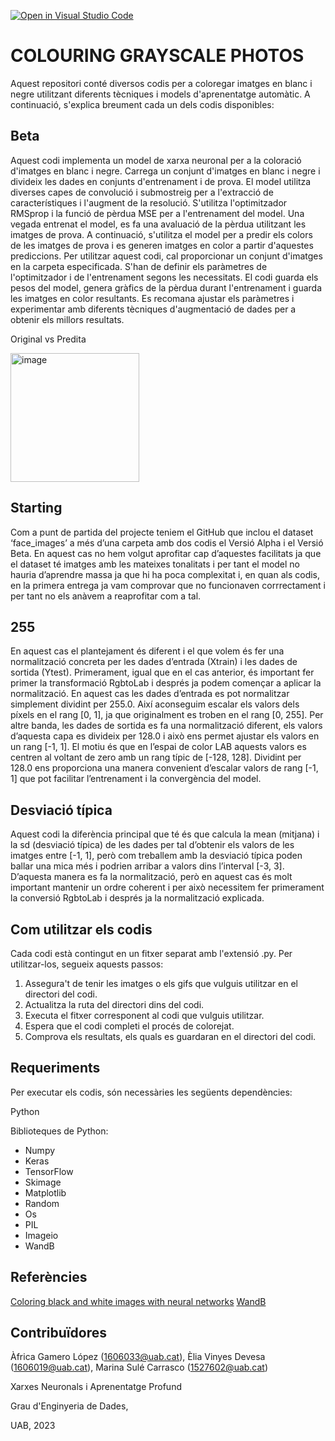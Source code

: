 [![Open in Visual Studio Code](https://classroom.github.com/assets/open-in-vscode-718a45dd9cf7e7f842a935f5ebbe5719a5e09af4491e668f4dbf3b35d5cca122.svg)](https://classroom.github.com/online_ide?assignment_repo_id=11122280&assignment_repo_type=AssignmentRepo)
# COLOURING GRAYSCALE PHOTOS
Aquest repositori conté diversos codis per a coloregar imatges en blanc i negre utilitzant diferents tècniques i models d'aprenentatge automàtic. A continuació, s'explica breument cada un dels codis disponibles:

## Beta
Aquest codi implementa un model de xarxa neuronal per a la coloració d'imatges en blanc i negre. Carrega un conjunt d'imatges en blanc i negre i divideix les dades en conjunts d'entrenament i de prova. El model utilitza diverses capes de convolució i submostreig per a l'extracció de característiques i l'augment de la resolució. S'utilitza l'optimitzador RMSprop i la funció de pèrdua MSE per a l'entrenament del model.
Una vegada entrenat el model, es fa una avaluació de la pèrdua utilitzant les imatges de prova. A continuació, s'utilitza el model per a predir els colors de les imatges de prova i es generen imatges en color a partir d'aquestes prediccions.
Per utilitzar aquest codi, cal proporcionar un conjunt d'imatges en la carpeta especificada. S'han de definir els paràmetres de l'optimitzador i de l'entrenament segons les necessitats. El codi guarda els pesos del model, genera gràfics de la pèrdua durant l'entrenament i guarda les imatges en color resultants.
Es recomana ajustar els paràmetres i experimentar amb diferents tècniques d'augmentació de dades per a obtenir els millors resultats.


Original      vs         Predita

<img width="206" alt="image" src="https://github.com/DCC-UAB/xnap-project-ed_group_05/assets/102381651/fdd11002-d278-44e3-b075-1cc26396a27a">

## Starting
Com a punt de partida del projecte teniem el GitHub que inclou el dataset ‘face_images’ a més d’una carpeta amb dos codis el Versió Alpha i el Versió Beta. En aquest cas no hem volgut aprofitar cap d’aquestes facilitats ja que el dataset té imatges amb les mateixes tonalitats i per tant el model no hauria d’aprendre massa ja que hi ha poca complexitat i, en quan als codis, en la primera entrega ja vam comprovar que no funcionaven corrrectament i per tant no els anàvem a reaprofitar com a tal.

## 255
En aquest cas el plantejament és diferent i el que volem és fer una normalització concreta per les dades d’entrada (Xtrain) i les dades de sortida (Ytest).
Primerament, igual que en el cas anterior, és important fer primer la transformació RgbtoLab i després ja podem començar a aplicar la normalització.
En aquest cas les dades d’entrada es pot normalitzar simplement dividint per 255.0. Així aconseguim escalar els valors dels píxels en el rang [0, 1], ja que originalment es troben en el rang [0, 255].
Per altre banda, les dades de sortida es fa una normalització diferent, els valors d’aquesta capa es divideix per 128.0 i això ens permet ajustar els valors en un rang [-1, 1]. El motiu és que en l’espai de color LAB aquests valors es centren al voltant de zero amb un rang típic de [-128, 128]. Dividint per 128.0 ens proporciona una manera convenient d’escalar valors de rang [-1, 1] que pot facilitar l’entrenament i la convergència del model.

## Desviació típica
Aquest codi la diferència principal que té és que calcula la mean (mitjana) i la sd (desviació típica) de les dades per tal d’obtenir els valors de les imatges entre [-1, 1], però com treballem amb la desviació típica poden ballar una mica més i podrien arribar a valors dins l’interval [-3, 3].
D’aquesta manera es fa la normalització, però en aquest cas és molt important mantenir un ordre coherent i per això necessitem fer primerament la conversió RgbtoLab i després ja la normalització explicada.


## Com utilitzar els codis
Cada codi està contingut en un fitxer separat amb l'extensió .py. Per utilitzar-los, segueix aquests passos:
1. Assegura't de tenir les imatges o els gifs que vulguis utilitzar en el directori del codi.
2. Actualitza la ruta del directori dins del codi.
3. Executa el fitxer corresponent al codi que vulguis utilitzar.
4. Espera que el codi completi el procés de colorejat.
5. Comprova els resultats, els quals es guardaran en el directori del codi.
## Requeriments
Per executar els codis, són necessàries les següents dependències:

Python 

Biblioteques de Python:
  - Numpy
  - Keras
  - TensorFlow
  - Skimage
  - Matplotlib
  - Random
  - Os
  - PIL
  - Imageio
  - WandB
## Referències
[Coloring black and white images with neural networks](https://github.com/emilwallner/Coloring-greyscale-images)
[WandB](https://wandb.ai/team_ev/my-awesome-project?workspace=user-videelia)
## Contribuïdores
Àfrica Gamero López (1606033@uab.cat), Èlia Vinyes Devesa (1606019@uab.cat), Marina Sulé Carrasco (1527602@uab.cat)

Xarxes Neuronals i Aprenentatge Profund

Grau d'Enginyeria de Dades, 

UAB, 2023

